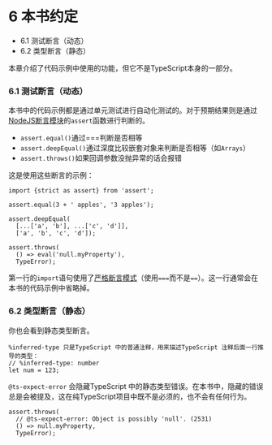 # 6 本书约定

- 6.1 测试断言（动态）
- 6.2 类型断言（静态）

本章介绍了代码示例中使用的功能，但它不是TypeScript本身的一部分。

### 6.1 测试断言（动态）

本书中的代码示例都是通过单元测试进行自动化测试的。对于预期结果则是通过[NodeJS断言模块](https://nodejs.org/api/assert.html)的`assert`函数进行判断的。

- `assert.equal()`通过===判断是否相等
- `assert.deepEqual()`通过深度比较嵌套对象来判断是否相等（如`Arrays`）
- `assert.throws()`如果回调参数没抛异常的话会报错

这是使用这些断言的示例：

	import {strict as assert} from 'assert';
	
	assert.equal(3 + ' apples', '3 apples');
	
	assert.deepEqual(
	  [...['a', 'b'], ...['c', 'd']],
	  ['a', 'b', 'c', 'd']);
	
	assert.throws(
	  () => eval('null.myProperty'),
	  TypeError);
  
  

第一行的`import`语句使用了[严格断言模式](https://nodejs.org/api/assert.html#assert_strict_assertion_mode)（使用`===`而不是`==`）。这一行通常会在本书的代码示例中省略掉。

### 6.2 类型断言（静态）
你也会看到静态类型断言。

	%inferred-type 只是TypeScript 中的普通注释，用来描述TypeScript 注释后面一行推导的类型：
	// %inferred-type: number
	let num = 123;

`@ts-expect-error` 会隐藏TypeScript 中的静态类型错误。在本书中，隐藏的错误总是会被提及，这在纯TypeScript项目中既不是必须的，也不会有任何行为。

	assert.throws(
	  // @ts-expect-error: Object is possibly 'null'. (2531)
	  () => null.myProperty,
	  TypeError);

